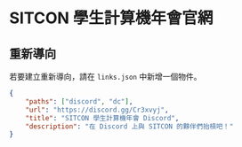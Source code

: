 # SITCON 學生計算機年會官網

## 重新導向

若要建立重新導向，請在 `links.json` 中新增一個物件。

```json
{
    "paths": ["discord", "dc"],
    "url": "https://discord.gg/Cr3xvyj",
    "title": "SITCON 學生計算機年會 Discord",
    "description": "在 Discord 上與 SITCON 的夥伴們抬槓吧！"
}
```

